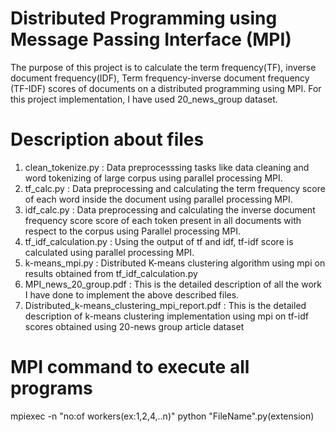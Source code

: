 # Distributed Programming using Message Passing Interface (MPI)

The purpose of this project is to calculate the term frequency(TF), inverse document frequency(IDF), Term frequency-inverse document frequency (TF-IDF) scores of documents on a distributed programming using MPI. For this project implementation, I have used 20_news_group dataset.

# Description about files
  1. clean_tokenize.py : Data preprocesssing tasks like data cleaning and word tokenizing of large corpus using parallel processing MPI.
  2. tf_calc.py : Data preprocessing and calculating the term frequency score of each word inside the document using parallel processing MPI.
  3. idf_calc.py : Data preprocessing and calculating the inverse document frequency score score of each token present in all documents with respect to the corpus using Parallel processing MPI.
  4. tf_idf_calculation.py : Using the output of tf and idf, tf-idf score is calculated using parallel processing MPI.
  5. k-means_mpi.py : Distributed K-means clustering algorithm using mpi on results obtained from tf_idf_calculation.py
  6. MPI_news_20_group.pdf : This is the detailed description of all the work I have done to implement the above described files.
  7. Distributed_k-means_clustering_mpi_report.pdf : This is the detailed description of k-means clustering implementation using mpi on tf-idf scores obtained using 20-news group article dataset
 
# MPI command to execute all programs

mpiexec -n "no:of workers(ex:1,2,4,..n)" python "FileName".py(extension)
